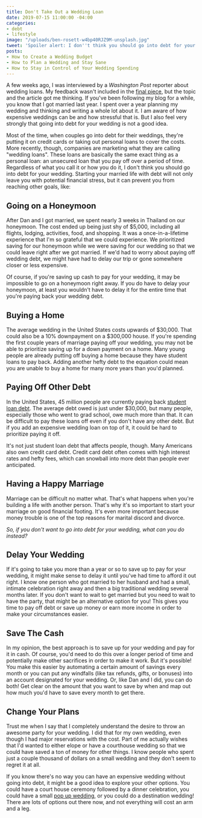 ```yaml
---
title: Don't Take Out a Wedding Loan
date: 2019-07-15 11:00:00 -04:00
categories:
- debt
- lifestyle
image: "/uploads/ben-rosett-w4bp40RJZ9M-unsplash.jpg"
tweet: 'Spoiler alert: I don''t think you should go into debt for your wedding.'
posts:
- How to Create a Wedding Budget
- How to Plan a Wedding and Stay Sane
- How to Stay in Control of Your Wedding Spending
---
```


A few weeks ago, I was interviewed by a *Washington Post* reporter about wedding loans. My feedback wasn't included in the [final piece](https://www.washingtonpost.com/business/2019/06/19/married-debt-couples-are-taking-out-loans-pay-their-weddings/?noredirect=on&utm_term=.2e57f929ec82), but the topic and the article got me thinking. If you've been following my blog for a while, you know that I got married last year. I spent over a year planning my wedding and thinking and writing a whole lot about it. I am aware of how expensive weddings can be and how stressful that is. But I also feel very strongly that going into debt for your wedding is not a good idea.

Most of the time, when couples go into debt for their weddings, they're putting it on credit cards or taking out personal loans to cover the costs. More recently, though, companies are marketing what they are calling "wedding loans". These loans are basically the same exact thing as a personal loan: an unsecured loan that you pay off over a period of time. Regardless of what you call it or how you do it, I don't think you should go into debt for your wedding. Starting your married life with debt will not only leave you with potential financial stress, but it can prevent you from reaching other goals, like:

## Going on a Honeymoon

After Dan and I got married, we spent nearly 3 weeks in Thailand on our honeymoon. The cost ended up being just shy of $5,000, including all flights, lodging, activities, food, and shopping. It was a once-in-a-lifetime experience that I'm so grateful that we could experience. We prioritized saving for our honeymoon while we were saving for our wedding so that we could leave right after we got married. If we'd had to worry about paying off wedding debt, we might have had to delay our trip or gone somewhere closer or less expensive. 

Of course, if you're saving up cash to pay for your wedding, it may be impossible to go on a honeymoon right away. If you do have to delay your honeymoon, at least you wouldn't have to delay it for the entire time that you're paying back your wedding debt. 

## Buying a Home

The average wedding in the United States costs upwards of $30,000. That could also be a 10% downpayment on a $300,000 house. If you're spending the first couple years of marriage paying off your wedding, you may not be able to prioritize saving up for a down payment on a home. Many young people are already putting off buying a home because they have student loans to pay back. Adding another hefty debt to the equation could mean you are unable to buy a home for many more years than you'd planned. 

## Paying Off Other Debt

In the United States, 45 million people are currently paying back [student loan debt](https://studentloanhero.com/student-loan-debt-statistics/). The average debt owed is just under $30,000, but many people, especially those who went to grad school, owe much more than that. It can be difficult to pay these loans off even if you don't have any other debt. But if you add an expensive wedding loan on top of it, it could be hard to prioritize paying it off. 

It's not just student loan debt that affects people, though. Many Americans also own credit card debt. Credit card debt often comes with high interest rates and hefty fees, which can snowball into more debt than people ever anticipated. 

## Having a Happy Marriage

Marriage can be difficult no matter what. That's what happens when you're building a life with another person. That's why it's so important to start your marriage on good financial footing. It's even more important because money trouble is one of the top reasons for marital discord and divorce. 

*So, if you don't want to go into debt for your wedding, what can you do instead?*

## Delay Your Wedding

If it's going to take you more than a year or so to save up to pay for your wedding, it might make sense to delay it until you've had time to afford it out right. I know one person who got married to her husband and had a small, intimate celebration right away and then a big traditional wedding several months later. If you don't want to wait to get married but you need to wait to have the party, that might be an alternative option for you! This gives you time to pay off debt or save up money or earn more income in order to make your circumstances easier. 

## Save The Cash

In my opinion, the best approach is to save up for your wedding and pay for it in cash. Of course, you'd need to do this over a longer period of time and potentially make other sacrifices in order to make it work. But it's possible! You make this easier by automating a certain amount of savings every month or you can put any windfalls (like tax refunds, gifts, or bonuses) into an account designated for your wedding. Or, like Dan and I did, you can do both! Get clear on the amount that you want to save by when and map out how much you'd have to save every month to get there.

## Change Your Plans

Trust me when I say that I completely understand the desire to throw an awesome party for your wedding. I did that for my own wedding, even though I had major reservations with the cost. Part of me actually wishes that I'd wanted to either elope or have a courthouse wedding so that we could have saved a ton of money for other things. I know people who spent just a couple thousand of dollars on a small wedding and they don't seem to regret it at all.

If you know there's no way you can have an expensive wedding without going into debt, it might be a good idea to explore your other options. You could have a court house ceremony followed by a dinner celebration, you could have a small [pop up wedding](https://popwed.co/), or you could do a destination wedding! There are lots of options out there now, and not everything will cost an arm and a leg. 